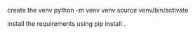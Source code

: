 create the venv 
python -m venv venv
source venv/bin/activate   

install the requirements using 
pip install .
